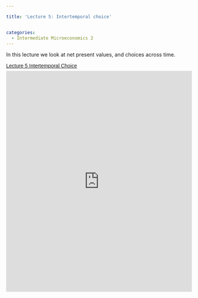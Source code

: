 ```yaml
---

title: 'Lecture 5: Intertemporal choice'


categories:
  - Intermediate Microeconomics 2
---
```

In this lecture we look at net present values, and choices across time. 

<p style=" margin: 12px auto 6px auto; font-family: Helvetica,Arial,Sans-serif; font-style: normal; font-variant: normal; font-weight: normal; font-size: 14px; line-height: normal; font-size-adjust: none; font-stretch: normal; -x-system-font: none; display: block;">   <a title="View Lecture 5 Intertemporal Choice on Scribd" href="http://www.scribd.com/doc/129157096/Lecture-5-Intertemporal-Choice" style="text-decoration: underline;">Lecture 5 Intertemporal Choice</a></p><iframe src="http://www.scribd.com/embeds/129157096/content?start_page=1&view_mode=scroll" data-auto-height="false" data-aspect-ratio="undefined" scrolling="no" width="100%" height="600" frameborder="0"></iframe>